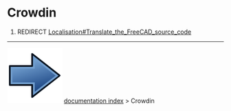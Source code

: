 # Crowdin
1.  REDIRECT [Localisation#Translate_the_FreeCAD_source_code](Localisation#Translate_the_FreeCAD_source_code.md)



---
![](images/Button_right.svg) [documentation index](../README.md) > Crowdin
